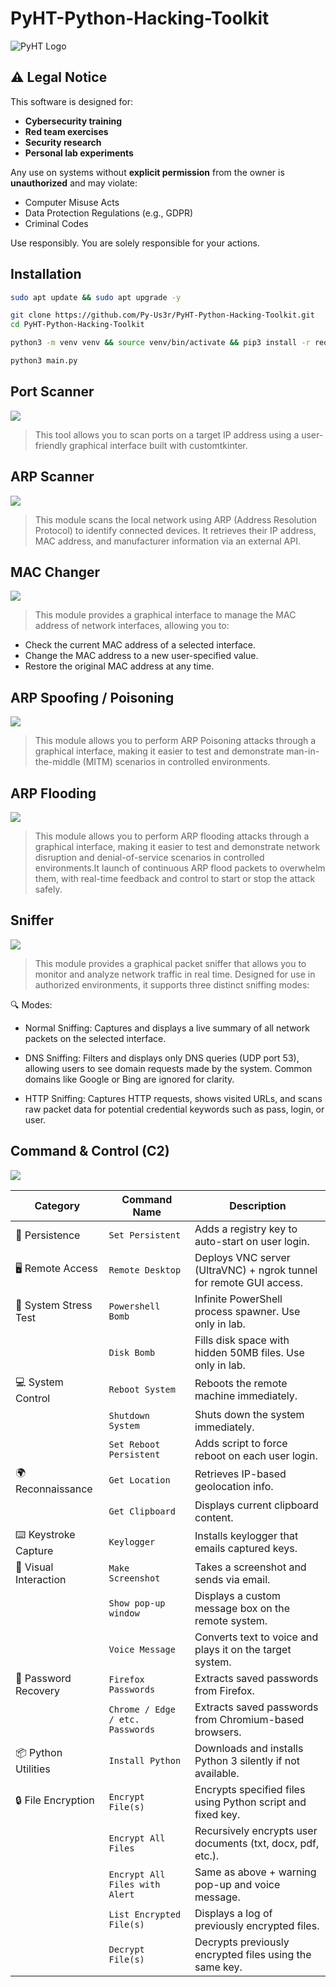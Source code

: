 # PyHT-Python-Hacking-Toolkit

![PyHT Logo](https://github.com/user-attachments/assets/bf1f9276-476e-4aab-964d-1eb864cb3676)

## ⚠️ Legal Notice

This software is designed for:
- **Cybersecurity training**
- **Red team exercises**
- **Security research**
- **Personal lab experiments**

Any use on systems without **explicit permission** from the owner is **unauthorized** and may violate:
- Computer Misuse Acts
- Data Protection Regulations (e.g., GDPR)
- Criminal Codes

Use responsibly. You are solely responsible for your actions.

## Installation 

```bash
sudo apt update && sudo apt upgrade -y
```

```bash
git clone https://github.com/Py-Us3r/PyHT-Python-Hacking-Toolkit.git
cd PyHT-Python-Hacking-Toolkit
```

```bash
python3 -m venv venv && source venv/bin/activate && pip3 install -r requirements.txt
```

```bash
python3 main.py
```

## Port Scanner

[![](https://github.com/user-attachments/assets/92c4eef2-0d6b-4b04-a6d0-fbac57f0f714)](https://youtu.be/cpU3s4uIS5k)

> This tool allows you to scan ports on a target IP address using a user-friendly graphical interface built with customtkinter.

## ARP Scanner 

[![](https://github.com/user-attachments/assets/e9fb5063-9f3d-42f9-b006-8ad39fd7a7ef)](https://youtu.be/qvrkEBCNHxM)

> This module scans the local network using ARP (Address Resolution Protocol) to identify connected devices. It retrieves their IP address, MAC address, and manufacturer information via an external API.

## MAC Changer

[![](https://github.com/user-attachments/assets/e1c4a9ad-2b6b-41eb-bc5a-11266837c6a6)](https://youtu.be/ezkysUO2GRc)

> This module provides a graphical interface to manage the MAC address of network interfaces, allowing you to:

- Check the current MAC address of a selected interface.
- Change the MAC address to a new user-specified value.
- Restore the original MAC address at any time.

## ARP Spoofing / Poisoning

[![](https://github.com/user-attachments/assets/96b397d1-44ac-4511-9e89-61cc0fe9eddc)](https://youtu.be/FkB_YGpAvvU)

> This module allows you to perform ARP Poisoning attacks through a graphical interface, making it easier to test and demonstrate man-in-the-middle (MITM) scenarios in controlled environments.

## ARP Flooding

[![](https://github.com/user-attachments/assets/f24c4e67-1380-4fca-9fea-6701ca586396)](https://youtu.be/WtSOTLevPmw)

> This module allows you to perform ARP flooding attacks through a graphical interface, making it easier to test and demonstrate network disruption and denial-of-service scenarios in controlled environments.It launch of continuous ARP flood packets to overwhelm them, with real-time feedback and control to start or stop the attack safely.

## Sniffer

[![](https://github.com/user-attachments/assets/4cfa1812-30e2-4a9a-9de1-cda2a9fc1126)](https://youtu.be/R4FjesFfFlQ)

> This module provides a graphical packet sniffer that allows you to monitor and analyze network traffic in real time. Designed for use in authorized environments, it supports three distinct sniffing modes:

🔍 Modes:

- Normal Sniffing: Captures and displays a live summary of all network packets on the selected interface.

- DNS Sniffing: Filters and displays only DNS queries (UDP port 53), allowing users to see domain requests made by the system. Common domains like Google or Bing are ignored for clarity.

- HTTP Sniffing: Captures HTTP requests, shows visited URLs, and scans raw packet data for potential credential keywords such as pass, login, or user.

## Command & Control (C2)

[![](https://github.com/user-attachments/assets/a2c4f5e6-553d-4752-ae1e-a3fec2bc09d0)]()

| Category               | Command Name                       | Description |
|------------------------|------------------------------------|-------------|
| 🧬 Persistence          | `Set Persistent`                   | Adds a registry key to auto-start on user login. |
| 🖥️ Remote Access        | `Remote Desktop`                   | Deploys VNC server (UltraVNC) + ngrok tunnel for remote GUI access. |
| 🧪 System Stress Test   | `Powershell Bomb`                  | Infinite PowerShell process spawner. Use only in lab. |
|                        | `Disk Bomb`                        | Fills disk space with hidden 50MB files. Use only in lab. |
| 💻 System Control       | `Reboot System`                    | Reboots the remote machine immediately. |
|                        | `Shutdown System`                  | Shuts down the system immediately. |
|                        | `Set Reboot Persistent`            | Adds script to force reboot on each user login. |
| 🌍 Reconnaissance       | `Get Location`                     | Retrieves IP-based geolocation info. |
|                        | `Get Clipboard`                    | Displays current clipboard content. |
| ⌨️ Keystroke Capture    | `Keylogger`                        | Installs keylogger that emails captured keys. |
| 📸 Visual Interaction   | `Make Screenshot`                  | Takes a screenshot and sends via email. |
|                        | `Show pop-up window`               | Displays a custom message box on the remote system. |
|                        | `Voice Message`                    | Converts text to voice and plays it on the target system. |
| 🔐 Password Recovery    | `Firefox Passwords`                | Extracts saved passwords from Firefox. |
|                        | `Chrome / Edge / etc. Passwords`   | Extracts saved passwords from Chromium-based browsers. |
| 📦 Python Utilities     | `Install Python`                   | Downloads and installs Python 3 silently if not available. |
| 🔒 File Encryption      | `Encrypt File(s)`                  | Encrypts specified files using Python script and fixed key. |
|                        | `Encrypt All Files`                | Recursively encrypts user documents (txt, docx, pdf, etc.). |
|                        | `Encrypt All Files with Alert`     | Same as above + warning pop-up and voice message. |
|                        | `List Encrypted File(s)`           | Displays a log of previously encrypted files. |
|                        | `Decrypt File(s)`                  | Decrypts previously encrypted files using the same key. |


